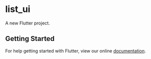 # list_ui

A new Flutter project.

## Getting Started

For help getting started with Flutter, view our online
[documentation](https://flutter.io/).
